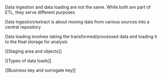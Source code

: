 Data ingestion and data loading are not the same. While both are part of ETL, they serve different purposes

Data ingestion/extract is about moving data from various sources into a central repository

Data loading involves taking the transformed/processed data and loading it to the final storage for analysis

[[Staging area and objects]]

[[Types of data loads]]

[[Business key and surrogate key]]

